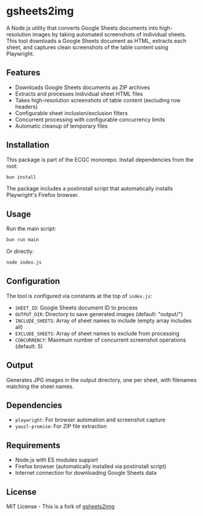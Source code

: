 # gsheets2img

A Node.js utility that converts Google Sheets documents into high-resolution images by taking automated screenshots of individual sheets. This tool downloads a Google Sheets document as HTML, extracts each sheet, and captures clean screenshots of the table content using Playwright.

## Features

- Downloads Google Sheets documents as ZIP archives
- Extracts and processes individual sheet HTML files
- Takes high-resolution screenshots of table content (excluding row headers)
- Configurable sheet inclusion/exclusion filters
- Concurrent processing with configurable concurrency limits
- Automatic cleanup of temporary files

## Installation

This package is part of the ECGC monorepo. Install dependencies from the root:

```bash
bun install
```

The package includes a postinstall script that automatically installs Playwright's Firefox browser.

## Usage

Run the main script:

```bash
bun run main
```

Or directly:

```bash
node index.js
```

## Configuration

The tool is configured via constants at the top of `index.js`:

- `SHEET_ID`: Google Sheets document ID to process
- `OUTPUT_DIR`: Directory to save generated images (default: "output/")
- `INCLUDE_SHEETS`: Array of sheet names to include (empty array includes all)
- `EXCLUDE_SHEETS`: Array of sheet names to exclude from processing
- `CONCURRENCY`: Maximum number of concurrent screenshot operations (default: 5)

## Output

Generates JPG images in the output directory, one per sheet, with filenames matching the sheet names.

## Dependencies

- `playwright`: For browser automation and screenshot capture
- `yauzl-promise`: For ZIP file extraction

## Requirements

- Node.js with ES modules support
- Firefox browser (automatically installed via postinstall script)
- Internet connection for downloading Google Sheets data

## License

MIT License - This is a fork of [gsheets2img](https://github.com/blead/gsheets2img)
